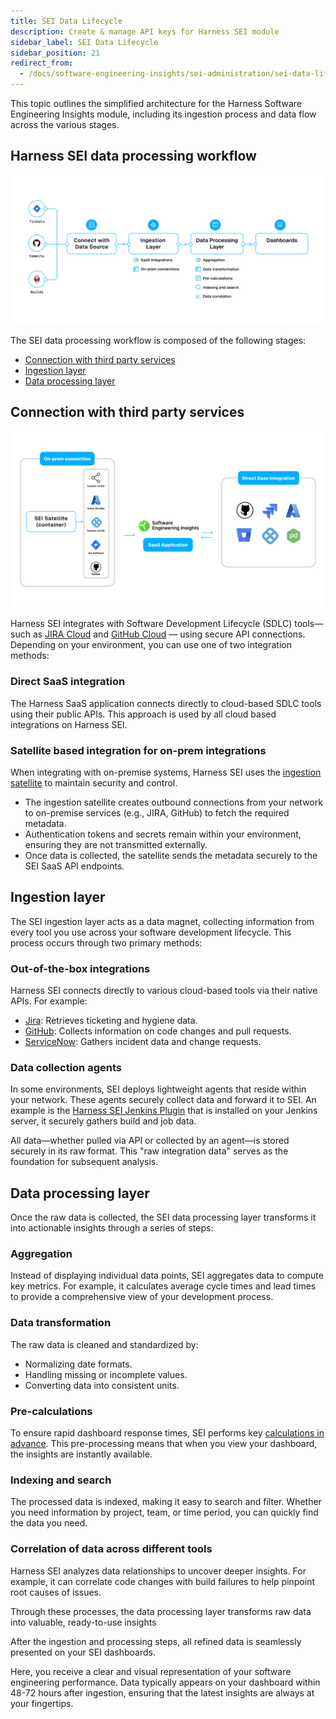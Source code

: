 ```yaml
---
title: SEI Data Lifecycle
description: Create & manage API keys for Harness SEI module
sidebar_label: SEI Data Lifecycle
sidebar_position: 21
redirect_from:
  - /docs/software-engineering-insights/sei-administration/sei-data-lifecycle
---
```


This topic outlines the simplified architecture for the Harness Software Engineering Insights module, including its ingestion process and data flow across the various stages.

## Harness SEI data processing workflow

![](../static/sei-data-lifecycle-architecture.png)

The SEI data processing workflow is composed of the following stages:

* [Connection with third party services](#connection-with-third-party-services)
* [Ingestion layer](#ingestion-layer)
* [Data processing layer](#data-processing-layer)

## Connection with third party services

![](../static/sei-integrations-architecture.png)

Harness SEI integrates with Software Development Lifecycle (SDLC) tools—such as [JIRA Cloud](/docs/software-engineering-insights/propelo-sei/setup-sei/configure-integrations/jira/sei-jira-integration) and [GitHub Cloud](/docs/software-engineering-insights/propelo-sei/setup-sei/configure-integrations/github/sei-github-integration) — using secure API connections. Depending on your environment, you can use one of two integration methods:

### Direct SaaS integration

The Harness SaaS application connects directly to cloud-based SDLC tools using their public APIs. This approach is used by all cloud based integrations on Harness SEI.

### Satellite based integration for on-prem integrations

When integrating with on-premise systems, Harness SEI uses the [ingestion satellite](/docs/software-engineering-insights/propelo-sei/setup-sei/sei-ingestion-satellite/satellite-overview) to maintain security and control.

* The ingestion satellite creates outbound connections from your network to on-premise services (e.g., JIRA, GitHub) to fetch the required metadata.
* Authentication tokens and secrets remain within your environment, ensuring they are not transmitted externally.
* Once data is collected, the satellite sends the metadata securely to the SEI SaaS API endpoints.

## Ingestion layer

The SEI ingestion layer acts as a data magnet, collecting information from every tool you use across your software development lifecycle. This process occurs through two primary methods:

### Out-of-the-box integrations

Harness SEI connects directly to various cloud-based tools via their native APIs. For example:

* [Jira](/docs/software-engineering-insights/propelo-sei/setup-sei/configure-integrations/jira/sei-jira-integration): Retrieves ticketing and hygiene data.
* [GitHub](/docs/software-engineering-insights/propelo-sei/setup-sei/configure-integrations/github/sei-github-integration): Collects information on code changes and pull requests.
* [ServiceNow](/docs/software-engineering-insights/propelo-sei/setup-sei/configure-integrations/beta-integrations/servicenow/sei-servicenow): Gathers incident data and change requests.

### Data collection agents

In some environments, SEI deploys lightweight agents that reside within your network. These agents securely collect data and forward it to SEI. An example is the [Harness SEI Jenkins Plugin](/docs/software-engineering-insights/propelo-sei/setup-sei/configure-integrations/jenkins/jenkins-plugin) that is installed on your Jenkins server, it securely gathers build and job data.

All data—whether pulled via API or collected by an agent—is stored securely in its raw format. This "raw integration data" serves as the foundation for subsequent analysis.

## Data processing layer

Once the raw data is collected, the SEI data processing layer transforms it into actionable insights through a series of steps:

### Aggregation

Instead of displaying individual data points, SEI aggregates data to compute key metrics. For example, it calculates average cycle times and lead times to provide a comprehensive view of your development process.

### Data transformation

The raw data is cleaned and standardized by:

* Normalizing date formats.
* Handling missing or incomplete values.
* Converting data into consistent units.

### Pre-calculations

To ensure rapid dashboard response times, SEI performs key [calculations in advance](/docs/software-engineering-insights/propelo-sei/analytics-and-reporting/precalculated-widgets). This pre-processing means that when you view your dashboard, the insights are instantly available.

### Indexing and search

The processed data is indexed, making it easy to search and filter. Whether you need information by project, team, or time period, you can quickly find the data you need.

### Correlation of data across different tools

Harness SEI analyzes data relationships to uncover deeper insights. For example, it can correlate code changes with build failures to help pinpoint root causes of issues.

Through these processes, the data processing layer transforms raw data into valuable, ready-to-use insights

After the ingestion and processing steps, all refined data is seamlessly presented on your SEI dashboards.

Here, you receive a clear and visual representation of your software engineering performance. Data typically appears on your dashboard within 48-72 hours after ingestion, ensuring that the latest insights are always at your fingertips.



